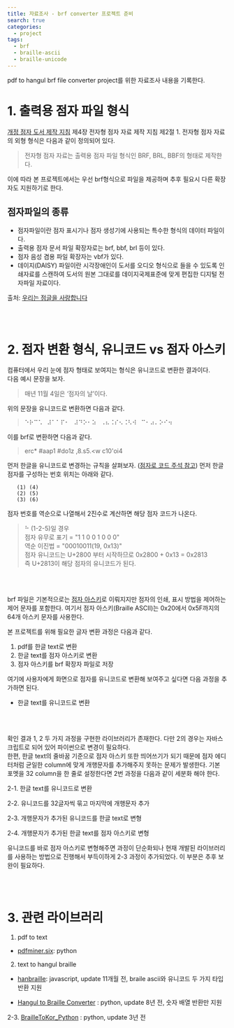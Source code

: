 ```yaml
---
title: 자료조사 - brf converter 프로젝트 준비
search: true
categories:
  - project
tags:
  - brf
  - braille-ascii
  - braille-unicode
---
```

pdf to hangul brf file converter project를 위한 자료조사 내용을 기록한다.
<br />



# 1. 출력용 점자 파일 형식

[개정 점자 도서 제작 지침](https://www.nld.go.kr/upload/contents02/nld_jumja_jeajack_jichim(2019.3.).pdf) 제4장 전자형 점자 자료 제작 지침 제2절 1. 전자형 점자 자료의 외형 형식은 다음과 같이 정의되어 있다.
> 전자형 점자 자료는 출력용 점자 파일 형식인 BRF, BRL, BBF의 형태로 제작한다. 

이에 따라 본 프로젝트에서는 우선 brf형식으로 파일을 제공하며 추후 필요시 다른 확장자도 지원하기로 한다.


## 점자파일의 종류
  - 점자파일이란 점자 표시기나 점자 생성기에 사용되는 특수한 형식의 데이터 파일이다.
  - 출력용 점자 문서 파일 확장자로는 brf, bbf, brl 등이 있다.
  - 점자 음성 겸용 파일 확장자는 vbf가 있다.
  - 데이지(DAISY) 파일이란 시각장애인이 도서를 오디오 형식으로 들을 수 있도록 인쇄자료를 스캔하여 도서의 원본 그대로를 데이지국제표준에 맞게 편집한 디지털 전자파일 자료이다.

출처: [우리는 점글을 사랑합니다](https://blog.naver.com/gktkrk/223327656996)


<br />
<br />


# 2. 점자 변환 형식, 유니코드 vs 점자 아스키 

컴퓨터에서 우리 눈에 점자 형태로 보여지는 형식은 유니코드로 변환한 결과이다.   
다음 예시 문장을 보자.
> 매년 11월 4일은 ‘점자의 날’이다. 

위의 문장을 유니코드로 변환하면 다음과 같다.
> ⠑⠗⠉⠡⠀⠼⠁⠁⠏⠂⠀⠼⠙⠕⠂⠵⠀⠠⠦⠨⠎⠢⠨⠣⠺⠀⠉⠂⠴⠄⠕⠊⠲⠀

이를 brf로 변환하면 다음과 같다.
> erc* #aap1 #do1z ,8.s5.<w c10'oi4 

먼저 한글을 유니코드로 변경하는 규칙을 살펴보자.  ([점자로 코드 주석 참고](https://github.com/teamdotsix/jumjaro/blob/develop/Jumjaro/Braille.cs))
먼저 한글 점자를 구성하는 번호 위치는 아래와 같다.
     
       (1) (4)
       (2) (5)
       (3) (6)

점자 번호를 역순으로 나열해서 2진수로 계산하면 해당 점자 코드가 나온다. 
> ⠓ (1-2-5)일 경우  
 점자 유무로 표기 = "1 1 0 0 1 0 0 0"  
 역순 이진법 = "00010011(19, 0x13)"  
 점자 유니코드는 U+2800 부터 시작하므로 0x2800 + 0x13 = 0x2813  
즉 U+2813이 해당 점자의 유니코드가 된다.


<br />
<br />

brf 파일은 기본적으로는 [점자 아스키](https://ko.wikipedia.org/wiki/%EC%A0%90%EC%9E%90_%EC%95%84%EC%8A%A4%ED%82%A4)로 이뤄지지만 점자의 인쇄, 표시 방법을 제어하는 제어 문자를 포함한다. 
여기서 점자 아스키(Braille ASCII)는 0x20에서 0x5F까지의 64개 아스키 문자를 사용한다.    
  

본 프로젝트를 위해 필요한 글자 변환 과정은 다음과 같다.
1. pdf를 한글 text로 변환
2. 한글 text를 점자 아스키로 변환
3. 점자 아스키를 brf 확장자 파일로 저장
  

여기에 사용자에게 화면으로 점자를 유니코드로 변환해 보여주고 싶다면 다음 과정을 추가하면 된다. 
- 한글 text를 유니코드로 변환

<br />
<br />


확인 결과 1, 2 두 가지 과정을 구현한 라이브러리가 존재한다. 다만 2의 경우는 자바스크립트로 되어 있어 파이썬으로 변경이 필요하다.  
한편, 한글 text의 줄바꿈 기준으로 점자 아스키 또한 띄어쓰기가 되기 때문에 점자 에디터처럼 균일한 column에 맞게 개행문자를 추가해주지 못하는 문제가 발생한다.
기본 포멧을 32 column을 한 줄로 설정한다면 2번 과정을 다음과 같이 세분화 해야 한다.  

2-1. 한글 text를 유니코드로 변환  

2-2. 유니코드를 32글자씩 묶고 마지막에 개행문자 추가  

2-3. 개행문자가 추가된 유니코드를 한글 text로 변형  

2-4. 개행문자가 추가된 한글 text를 점자 아스키로 변형  

유니코드를 바로 점자 아스키로 변형해주면 과정이 단순화되나 현재 개발된 라이브러리를 사용하는 방법으로 진행해서 부득이하게 2-3 과정이 추가되었다. 이 부분은 추후 보완이 필요하다.

<br />
<br />


# 3. 관련 라이브러리

1. pdf to text
  - [pdfminer.six](https://github.com/hyonzin/hangul-braille-converter): python
2. text to hangul braille
  - [hanbraille](https://github.com/delvier/hanbraille): javascript, update 11개월 전, braile ascii와 유니코드 두 가지 타입 반환 지원
* [Hangul to Braille Converter](https://github.com/hyonzin/hangul-braille-converter) : python, update 8년 전, 숫자 배열 반환만 지원  

2-3. [BrailleToKor_Python](https://github.com/Bridge-NOONGIL/BrailleToKor_Python) : python, update 3년 전


